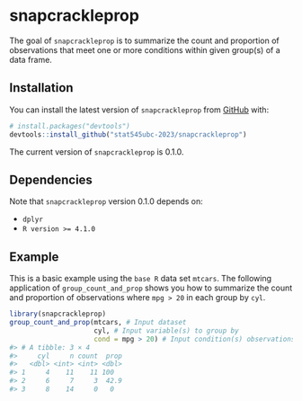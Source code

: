 
<!-- README.md is generated from README.Rmd. Please edit that file -->

# snapcrackleprop

<!-- badges: start -->
<!-- badges: end -->

The goal of `snapcrackleprop` is to summarize the count and proportion
of observations that meet one or more conditions within given group(s)
of a data frame.

## Installation

You can install the latest version of `snapcrackleprop` from
[GitHub](https://github.com/) with:

``` r
# install.packages("devtools")
devtools::install_github("stat545ubc-2023/snapcrackleprop")
```

The current version of `snapcrackleprop` is 0.1.0.

## Dependencies

Note that `snapcrackleprop` version 0.1.0 depends on:  
- `dplyr`  
- `R version >= 4.1.0`

## Example

This is a basic example using the `base R` data set `mtcars`. The
following application of `group_count_and_prop` shows you how to
summarize the count and proportion of observations where `mpg > 20` in
each group by `cyl`.

``` r
library(snapcrackleprop) 
group_count_and_prop(mtcars, # Input dataset
                     cyl, # Input variable(s) to group by
                     cond = mpg > 20) # Input condition(s) observations must meet 
#> # A tibble: 3 × 4
#>     cyl     n count  prop
#>   <dbl> <int> <int> <dbl>
#> 1     4    11    11 100  
#> 2     6     7     3  42.9
#> 3     8    14     0   0
```
